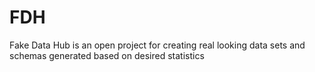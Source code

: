 # FDH
Fake Data Hub is an open project for creating real looking data sets and schemas generated based on desired statistics
